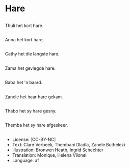 # Hare

##
Thuli het kort hare.

##
Anna het kort hare.

##
Cathy het die langste hare.

##
Zama het gevlegde hare.

##
Baba het 'n baard.

##
Zanele het haar hare gekam.

##
Thabo het sy hare gesny.

##
Themba het sy hare afgeskeer.

##
* License: [CC-BY-NC]
* Text: Clare Verbeek, Thembani Dladla, Zanele Buthelezi
* Illustration: Bronwen Heath, Ingrid Schechter
* Translation: Monique, Helena Vilonel
* Language: af
